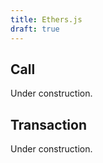 ```yaml
---
title: Ethers.js
draft: true
---
```


## Call

Under construction.

## Transaction

Under construction.